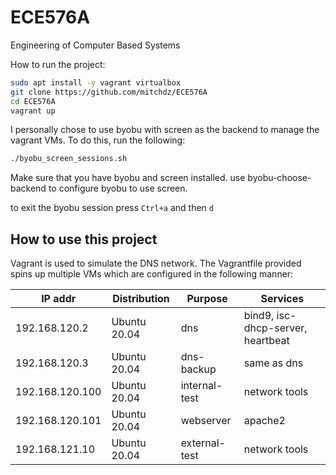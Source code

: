 # ECE576A
Engineering of Computer Based Systems

How to run the project:
```bash
sudo apt install -y vagrant virtualbox
git clone https://github.com/mitchdz/ECE576A
cd ECE576A
vagrant up
```

I personally chose to use byobu with screen as the backend to manage the vagrant VMs. To do this, run the following:
```bash
./byobu_screen_sessions.sh
```

Make sure that you have byobu and screen installed. use byobu-choose-backend to configure byobu to use screen.

to exit the byobu session press `Ctrl+a` and then `d`




## How to use this project
Vagrant is used to simulate the DNS network. The Vagrantfile provided spins up multiple VMs which are configured in the following manner:

| IP addr | Distribution | Purpose | Services |
| --- | --- | --- | -- |
| 192.168.120.2 | Ubuntu 20.04 | dns | bind9, isc-dhcp-server, heartbeat |
| 192.168.120.3 | Ubuntu 20.04 | dns-backup | same as dns |
| 192.168.120.100 | Ubuntu 20.04 | internal-test | network tools |
| 192.168.120.101 | Ubuntu 20.04 | webserver | apache2 |
| 192.168.121.10 | Ubuntu 20.04 | external-test | network tools|
